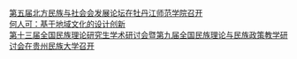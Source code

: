   
[第五届北方民族与社会会发展论坛在牡丹江师范学院召开](http://www.dianyue.me/archives/022/oop4te48pwfxnxno/)  
[何人可：基于地域文化的设计创新](http://www.dianyue.me/archives/389/6amzyd3g9puzyhko/)  
[第十三届全国民族理论研究生学术研讨会暨第九届全国民族理论与民族政策教学研讨会在贵州民族大学召开](http://www.dianyue.me/archives/932/r9j92vdy0cw4eeh7/)
